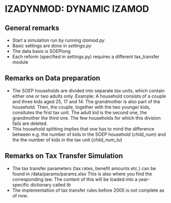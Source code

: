 # IZADYNMOD: DYNAMIC IZAMOD #

## General remarks ##
* Start a simulation run by running *izamod.py*
* Basic settings are done in *settings.py*
* The data basis is SOEPlong
* Each reform (specified in settings.py) requires a different tax_transfer module

## Remarks on Data preparation ##

* The SOEP households are divided into separate *tax units*, which contain either one or two adults only.
Example: A household consists of a couple and three kids aged 25, 17 and 14. The grandmother is also
part of the household. Then, the couple, together with the two younger kids, consitutes the first tax
unit. The adult kid is the second one, the grandmother the third one.
The few households for which this division fails are deleted.
* This household splitting implies that one has to mind the difference between e.g. the number of
kids in the SOEP household (*child_num*) and the the number of kids in the tax unit (*child_num_tu*)

## Remarks on Tax Transfer Simulation ##
* The tax transfer parameters (tax rates, benefit amounts etc.) can be found in /data/params/params.xlsx
This is also where you find the corresponding law. The content of this will be loaded into a
year-specific dictionary called *tb*
* The implementation of tax transfer rules before 2005 is not complete as of now.


